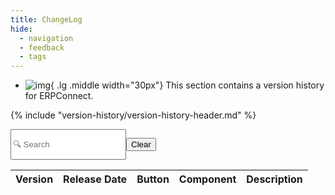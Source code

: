 ```yaml
---
title: ChangeLog
hide:
  - navigation
  - feedback
  - tags
---
```



<div class="grid cards" markdown>

-   ![img](site:assets/images/logos/theo-thumbs.png){ .lg .middle width="30px"} This section contains a version history for ERPConnect.

</div>

{% include "version-history/version-history-header.md" %}

<div style="display:flex">
  <input class="input-search"
    id="search"
    type="text"
    placeholder="🔍 Search "
    _="on keyup
      if the event's key is 'Escape'
        set my value to ''
        trigger keyup
      else
        show <tr/> in next <tbody/> when its textContent.toLowerCase() contains my value.toLowerCase()" />

  <button class="btn-clear md-button md-button--primary"
    _="on click set #search.value to '' then trigger keyup on #search">Clear</button>
</div>

<table id="catalogTable">
  <thead>
    <tr>
      <th>Version</th>
      <th>Release Date</th>
      <th>Button</th>
      <th>Component</th>
      <th>Description</th>
    </tr>
  </thead>
  <tbody id="catalogBody">
    <!-- Table body will be populated dynamically -->
  </tbody>
</table>

<script>
  // Function to fetch data from catalog.json
  const fetchData = async () => {
    try {
      const response = await fetch('../version-history-new/ERPConnect/catalog.json');
      const data = await response.json();
      return data;
    } catch (error) {
      console.error('Error fetching catalog data:', error);
      return [];
    }
  };

  // Function to fetch additional data for a specific version
  const fetchAdditionalData = async (version) => {
    try {
      const response = await fetch(`../version-history-new/ERPConnect/${version}.json`);
      const additionalData = await response.json();
      return additionalData;
    } catch (error) {
      console.error(`Error fetching additional data for ${version}:`, error);
      return null;
    }
  };

  // Function to render a row in the table
  const renderRow = (item) => {
    const row = document.createElement('tr');
    row.innerHTML = `
      <td>${item.Version}</td>
      <td>${item.LegacyReleaseDate.split(' ')[0]}</td>
      <td><button class="showMoreBtn" style="border-radius: 5px; padding: 3px 6px; background-color: #007bff; color: #ffffff;">Show More</button></td>
    `;
    return row;
  };

  // Populate the table with data
  const populateTable = async () => {
    const data = await fetchData();
    const tableBody = document.getElementById('catalogBody');
    data.forEach(item => {
      const row = renderRow(item);
      tableBody.appendChild(row);
    });
    addEventListeners(); // Add event listeners after the table is populated
  };


  const isMarkdown = (content) => {
      const markdownSyntax = ['*', '_', '**', '__', '[', ']', '`', '#', '##', '###', '####', '#####', '######'];
      return markdownSyntax.some((syntax) => content.includes(syntax));
  };

  const parseMarkdown = (markdownText) => {
    console.log("markdownText: ", markdownText)
    // Replace Markdown syntax with corresponding HTML tags
    if (!isMarkdown(markdownText)) {
        // If not, return the input text wrapped in <p> tags
      return `<p>${markdownText}</p>`;
    }


    // Replace Markdown syntax with corresponding HTML tags
    let htmlText = markdownText
        // Handle headings
      .replace(/^#\s+(.*)$/gm, '<h1>$1</h1>')
      .replace(/^##\s+(.*)$/gm, '<h2>$1</h2>')
      .replace(/^###\s+(.*)$/gm, '<h3>$1</h3>')
      .replace(/^####\s+(.*)$/gm, '<h4>$1</h4>')
      .replace(/^#####\s+(.*)$/gm, '<h5>$1</h5>')
      .replace(/^######\s+(.*)$/gm, '<h6>$1</h6>')
      // Handle bold and italic
      .replace(/\*\*\*(.*?)\*\*\*/g, '<strong><em>$1</em></strong>') // Bold and italic
      .replace(/\*\*(.*?)\*\*/g, '<strong>$1</strong>') // Bold
      .replace(/\*(.*?)\*/g, '<em>$1</em>') // Italic
      // Handle lists
      .replace(/^\*\s+(.*)$/gm, '<li>$1</li>')
      .replace(/^(\d+)\.\s+(.*)$/gm, '<li>$2</li>')
      .replace(/<\/li>\s+<li>/g, '</li><li>') // Fix multiple list items
      // Handle blockquotes
      .replace(/^\>(.*)$/gm, '<blockquote>$1</blockquote>')
      // Handle code blocks
      // Handle horizontal rules
      .replace(/^\s*\*\s*\*\s*\*.*$/gm, '<hr>')
      // Handle ReleaseNote with new line
      .replace(/^ReleaseNote:\s*"([^"]+)"$/gm, '<div class="release-note">$1</div>')
        // Handle paragraphs
      .replace(/^(?!<h[1-6]>)(?!<div class="release-note">)(.*)$/gm, '<p>$1</p>');

    return htmlText;
  }
  // Add event listeners for filtering and "Show More" buttons
  const addEventListeners = () => {
    // Filtering
    const filterInput = document.getElementById('filterInput');
    if (filterInput) {
      filterInput.addEventListener('input', () => {
        const filterValue = filterInput.value.toLowerCase();
        document.querySelectorAll('#catalogBody tr').forEach(row => {
          const version = row.firstChild.textContent.toLowerCase();
          if (version.includes(filterValue)) {
            row.style.display = '';
          } else {
            row.style.display = 'none';
          }
        });
      });
    }
    // Show More button
    const catalogTable = document.getElementById('catalogTable');
    if (catalogTable) {
      catalogTable.addEventListener('click', async (event) => {
        if (event.target.classList.contains('showMoreBtn')) {
          const versionRow = event.target.closest('tr');
          const versionCell = versionRow.querySelector('td:first-child');
          const version = versionCell.textContent;
          const additionalData = await fetchAdditionalData(version);
          if (additionalData) {
            console.log("ReleaseNote", additionalData);
            // Create new <td> elements for each piece of additional data
            additionalData.forEach(dataObj => {

              const componentCell = document.createElement('td');
              componentCell.textContent = dataObj.Component;
              versionRow.appendChild(componentCell);

              const messageCell = document.createElement('td');
              messageCell.textContent = dataObj.Message;
              versionRow.appendChild(messageCell);


              if ( dataObj.ReleaseNote !== undefined) {
                const noteCell = document.createElement('td');
                noteCell.innerHTML = parseMarkdown(dataObj.ReleaseNote);
                versionRow.appendChild(noteCell);
              }

            });

            event.target.remove();
          }
        }
      });
    }


  };

  populateTable();
</script>

<!-- --8<-- "version-history/ERPConnect.md" -->

<!---
Tabs:

=== "Xtract Universal"

    --8<-- "version-history/XtractUniversal.md"

=== "Theobald Extractors"

    --8<-- "version-history/TheobaldExtractors.md"
	
-->
